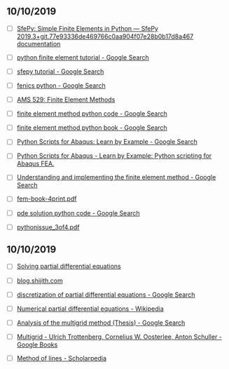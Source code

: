 ## 10/10/2019

- [ ] [SfePy: Simple Finite Elements in Python — SfePy 2019.3+git.77e93336de469766c0aa904f07e28b0b17d8a467 documentation](http://sfepy.org/doc-devel/index.html)

- [ ] [python finite element tutorial - Google Search](https://www.google.com/search?newwindow=1&sxsrf=ACYBGNQ5DNhrBuvlyEeXza8ZUnQa0lHqGA:1570712132690&q=python+finite+element+tutorial&sa=X&ved=2ahUKEwiUkNrV3pHlAhUCtnEKHRdbDFsQ1QIoAHoECFoQAQ)

- [ ] [sfepy tutorial - Google Search](https://www.google.com/search?newwindow=1&sxsrf=ACYBGNQ5DNhrBuvlyEeXza8ZUnQa0lHqGA:1570712132690&q=sfepy+tutorial&sa=X&ved=2ahUKEwiUkNrV3pHlAhUCtnEKHRdbDFsQ1QIoBHoECFoQBQ)

- [ ] [fenics python - Google Search](https://www.google.com/search?newwindow=1&sxsrf=ACYBGNQ5DNhrBuvlyEeXza8ZUnQa0lHqGA:1570712132690&q=fenics+python&sa=X&ved=2ahUKEwiUkNrV3pHlAhUCtnEKHRdbDFsQ1QIoAnoECFoQAw)

- [ ] [AMS 529: Finite Element Methods](http://www.ams.sunysb.edu/~jiao/teaching/ams529/index.html)

- [ ] [finite element method python code - Google Search](https://www.google.com/search?q=finite+element+method+python+code&oq=finite+elemetn+method+python+&aqs=chrome.2.69i57j0l8.18967j1j4&sourceid=chrome&ie=UTF-8)

- [ ] [finite element method python book - Google Search](https://www.google.com/search?q=finite+element+method+python+book&oq=finite+element+method+python+book&aqs=chrome..69i57.7038j0j1&sourceid=chrome&ie=UTF-8)

- [ ] [Python Scripts for Abaqus: Learn by Example - Google Search](https://www.google.com/search?newwindow=1&sxsrf=ACYBGNS8V398wGGSb2saF1Dxm1Kqf6sYVg:1570712431566&q=Python+Scripts+for+Abaqus:+Learn+by+Example&stick=H4sIAAAAAAAAAONgVeLRT9c3NDQxK7FMS4o30szJLC5RyE9TSMvMyyxJVUjNSc1NzStRyE0tychPUSioBFJ5Ckn5-dmnGME6jZIqjQ1zsy1PMfKCDUo2KsiuqsgxgUvnZlmmZ8cjuGZmeSVlpxi59HP1DcyyywuSc2BaM8zzkgwyzLOhksnGJUlmBlCNMAc-YpzExC3w8sc9YakOpklrTl5jbGTiEvDJzy9OzakMSs1JLElNCckXUuFic80rySypFJLi4pHiABlnbGhooMEgxcUF5wkdY-TiDk4tCcn3zU_JTKsU2sYotJmRONNMqwzjEaaBeEKVqIZlCWVwcfqm5ialFhX7pwlZcXE55-fkpCaXZObnCelwiUoJ6ifDBfRBIVoMNFCYC1NYSd5I9tKz2xtZxblYQAJaLAKMEoymDAwN9lZgAZ5FrNoBkJgJTi7KLCgpVkjLL1JwTEosLC22UvBJTSwCxlmlgmtFYm5BTioAYdUFXvUBAAA&sa=X&ved=0ahUKEwiekZzk35HlAhXTsHEKHWezA6cQ-BYIRTB1)

- [ ] [Python Scripts for Abaqus - Learn by Example: Python scripting for Abaqus FEA.](http://www.abaquspython.com/)

- [ ] [Understanding and implementing the finite element method - Google Search](https://www.google.com/search?newwindow=1&sxsrf=ACYBGNS8V398wGGSb2saF1Dxm1Kqf6sYVg:1570712431566&q=Understanding+and+implementing+the+finite+element+method&stick=H4sIAAAAAAAAAONgVeLSz9U3SDYuSTIzMNLMySwuUchPU0jLzMssSVVIzUnNTc0rUchNLcnIT1EoqARSeQpJ-fnZpxh59NP1DY2SKo0Nc7MtTzHygriGyUYF2VUVOSZw6dwsy_TseATXzCyvpOwUI9hSs-zyguQcmNYM87wkgwzzbKgkxEVQjYYmZiWWaUnxjxgnMXELvPxxT1iqg2nSmpPXGBuZuAR88vOLU3Mqg1JzEktSU0LyhVS42FzzSjJLKoWkuHikOEDGGRsaGmgwSHFxwXlCxxi5uINTS0LyffNTMtMqhbYxCm1mJM400yrDeIRpIJ5QJaphWUIZXJy-qblJqUXF_mlCVlxczvk5OanJJZn5eUI6XKJSgvrJcAF9UIgWAw0U5sIUVpI3kr307PZGVnEuFpCAFosAowSjKQNDg70VWIBnEatFaF4K0KKSxLyUzLx0BSClkJlbAIk8kEBJRir2KAUAVqBgdQACAAA&sa=X&ved=0ahUKEwiekZzk35HlAhXTsHEKHWezA6cQ-BYIQjB0)

- [ ] [fem-book-4print.pdf](https://hplgit.github.io/fem-book/doc/pub/book/pdf/fem-book-4print.pdf)

- [ ] [pde solution python code - Google Search](https://www.google.com/search?q=pde+solution+python+code&oq=pde+solution+python+code&aqs=chrome..69i57j0.9853j1j1&sourceid=chrome&ie=UTF-8)

- [ ] [pythonissue_3of4.pdf](http://csc.ucdavis.edu/~cmg/Group/readings/pythonissue_3of4.pdf)


## 10/10/2019

- [ ] [Solving partial differential equations](http://hplgit.github.io/prog4comp/doc/pub/p4c-sphinx-Python/._pylight006.html)

- [ ] [blog.shijith.com](http://blog.shijith.com/)

- [ ] [discretization of partial differential equations - Google Search](https://www.google.com/search?q=discretization+of+partial+differential+equations&oq=discretation+of+partial&aqs=chrome.1.69i57j0l2.23362j1j1&sourceid=chrome&ie=UTF-8)

- [ ] [Numerical partial differential equations - Wikipedia](https://en.wikipedia.org/wiki/Numerical_partial_differential_equations)

- [ ] [Analysis of the multigrid method (Thesis) - Google Search](https://www.google.com/search?q=Analysis+of+the+multigrid+method+(Thesis)&oq=Analysis+of+the+multigrid+method+(Thesis)&aqs=chrome..69i57&sourceid=chrome&ie=UTF-8)

- [ ] [Multigrid - Ulrich Trottenberg, Cornelius W. Oosterlee, Anton Schuller - Google Books](https://books.google.com/books?id=-og1wD-Nx_wC&printsec=frontcover&dq=isbn:012701070X#v=onepage&q=elliptic&f=false)

- [ ] [Method of lines - Scholarpedia](http://www.scholarpedia.org/article/Method_of_lines)
